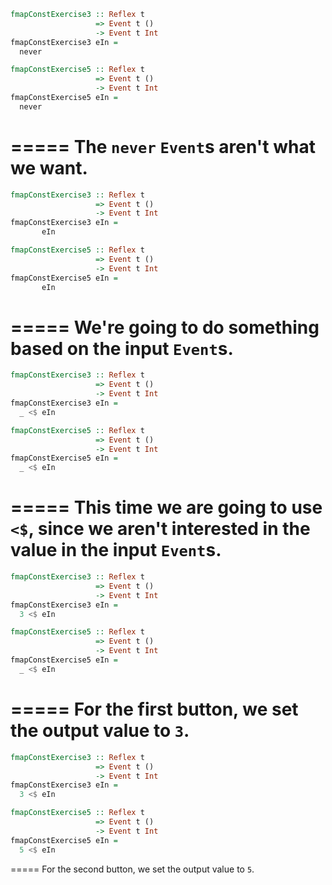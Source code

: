 ```haskell
fmapConstExercise3 :: Reflex t 
                   => Event t () 
                   -> Event t Int
fmapConstExercise3 eIn =
  never

fmapConstExercise5 :: Reflex t 
                   => Event t () 
                   -> Event t Int
fmapConstExercise5 eIn =
  never
```
=====
The `never` `Event`s aren't what we want.
=====
```haskell
fmapConstExercise3 :: Reflex t 
                   => Event t () 
                   -> Event t Int
fmapConstExercise3 eIn =
       eIn

fmapConstExercise5 :: Reflex t 
                   => Event t () 
                   -> Event t Int
fmapConstExercise5 eIn =
       eIn
```
=====
We're going to do something based on the input `Event`s.
=====
```haskell
fmapConstExercise3 :: Reflex t 
                   => Event t () 
                   -> Event t Int
fmapConstExercise3 eIn =
  _ <$ eIn

fmapConstExercise5 :: Reflex t 
                   => Event t () 
                   -> Event t Int
fmapConstExercise5 eIn =
  _ <$ eIn
```
=====
This time we are going to use `<$`, since we aren't interested in the value in the input `Event`s.
=====
```haskell
fmapConstExercise3 :: Reflex t 
                   => Event t () 
                   -> Event t Int
fmapConstExercise3 eIn =
  3 <$ eIn

fmapConstExercise5 :: Reflex t 
                   => Event t () 
                   -> Event t Int
fmapConstExercise5 eIn =
  _ <$ eIn
```
=====
For the first button, we set the output value to `3`.
=====
```haskell
fmapConstExercise3 :: Reflex t 
                   => Event t () 
                   -> Event t Int
fmapConstExercise3 eIn =
  3 <$ eIn

fmapConstExercise5 :: Reflex t 
                   => Event t () 
                   -> Event t Int
fmapConstExercise5 eIn =
  5 <$ eIn
```
=====
For the second button, we set the output value to `5`.
